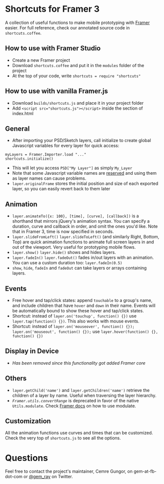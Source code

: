 # Shortcuts for Framer 3

A collection of useful functions to make mobile prototyping with [Framer](http://www.framerjs.com/) easier.  For full reference, check our annotated source code in `shortcuts.coffee`.

## How to use with Framer Studio

* Create a new Framer project
* Download `shortcuts.coffee` and put it in the `modules` folder of the project
* At the top of your code, write `shortcuts = require "shortcuts"`

## How to use with vanilla Framer.js

* Download `builds/shortcuts.js` and place it in your project folder
* Add `<script src="shortcuts.js"></script>` inside the <head> section of index.html


## General
* After importing your PSD/Sketch layers, call initialize to create global Javascript variables for every layer for quick access:
    
```
myLayers = Framer.Importer.load "..."
shortcuts.initialize()
```

* This will let you access `PSD["My Layer"]` as simply `My_Layer`
* Note that some Javascript variable names are [reserved](http://www.javascripter.net/faq/reserved.htm) and using them as layer names can cause problems. 
* `layer.originalFrame` stores the initial position and size of each exported layer, so you can easily revert back to them later

## Animation
* `layer.animateTo({x: 100}, [time], [curve], [callback])` is a shorthand that mirrors jQuery's animation syntax. You can specify a duration, curve and callback in order, and omit the ones you'd like. Note that in Framer 3, time is now specified in seconds.
* `layer.slideFromLeft()` `layer.slideToLeft()` (and similarly Right, Bottom, Top) are quick animation functions to animate full screen layers in and out of the viewport. Very useful for prototyping mobile flows.
* `layer.show()` `layer.hide()` shows and hides layers.
* `layer.fadeIn()` `layer.fadeOut()` fades in/out layers with an animation. You can use a custom duration too: `layer.fadeIn(0.5)`
* `show`, `hide`, `fadeIn` and `fadeOut` can take layers or arrays containing layers.

## Events
* Free hover and tap/click states: append `touchable` to a group's name, and include children that have `hover` and `down` in their name. Events will be automatically bound to show these hover and tap/click states.
* Shortcut: instead of `layer.on('touchup', function() {})` use `layer.tap(function() {})`. This also works with mouse events.
* Shortcut: instead of `layer.on('mouseover', function() {}); layer.on('mouseout', function() {});` use `layer.hover(function() {}, function() {})`

## Display in Device
* *Has been removed since this functionality got added  Framer core*

## Others
* `layer.getChild('name')` and `layer.getChildren('name')` retrieve the children of a layer by name. Useful when traversing the layer hierarchy.
* *`Framer.utils.convertRange`* is deprecated in favor of the native `Utils.modulate`. Check [Framer docs](http://framerjs.com/docs/#utils.modulate) on how to use modulate.

## Customization
All the animation functions use curves and times that can be customized. Check the very top of `shortcuts.js` to see all the options.

# Questions

Feel free to contact the project's maintainer, Cemre Gungor, on gem-at-fb-dot-com or [@gem_ray](https://twitter.com/gem_ray) on Twitter.